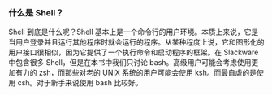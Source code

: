 ### 什么是 Shell？

Shell 到底是什么呢？Shell 基本上是一个命令行的用户环境。本质上来说，它是当用户登录并且运行其他程序时就会运行的程序。从某种程度上说，它和图形化的用户接口很相似，因为它提供了一个执行命令和启动程序的框架。在 Slackware 中包含很多 Shell，但是在本书中我们只讨论 bash。高级用户可能会考虑使用更加有力的 zsh，而那些对老的 UNIX 系统的用户可能会使用 ksh。而最自虐的是使用 csh。对于新手来说使用 bash 比较好。
